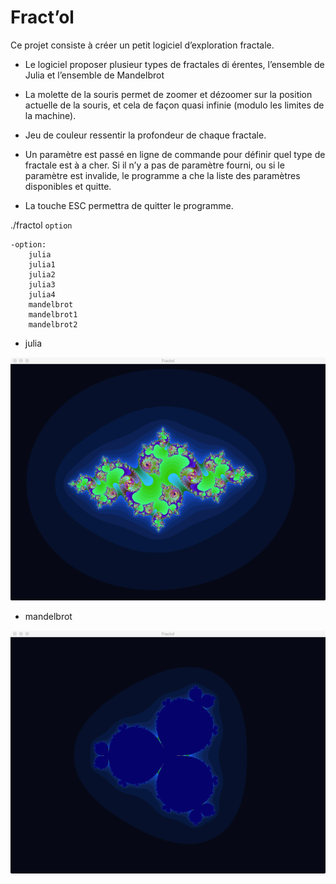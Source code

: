 # Fract’ol

Ce projet consiste à créer un petit logiciel d’exploration fractale. 

* Le logiciel proposer plusieur types de fractales di érentes, l’ensemble de Julia et l’ensemble de Mandelbrot

* La molette de la souris permet de zoomer et dézoomer sur la position actuelle de la souris, et cela de façon quasi infinie (modulo les limites de la machine).
* Jeu de couleur ressentir la profondeur de chaque fractale.
* Un paramètre est passé en ligne de commande pour définir quel type de fractale est à a cher. Si il n’y a pas de paramètre fourni, ou si le paramètre est invalide, le programme a che la liste des paramètres disponibles et quitte.
* La touche ESC permettra de quitter le programme.

./fractol `option`

```
-option:
	julia
	julia1
	julia2
	julia3
	julia4
	mandelbrot
	mandelbrot1
	mandelbrot2
```

* julia

![img/julia1](https://github.com/pitzzae/fractol/blob/master/img/julia1.png?raw=true)

* mandelbrot

![img/mandelbrot1](https://github.com/pitzzae/fractol/blob/master/img/mandelbrot1.png?raw=true)